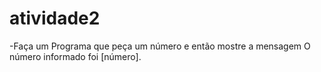 # atividade2

-Faça um Programa que peça um número e então mostre a mensagem O número informado foi [número].

